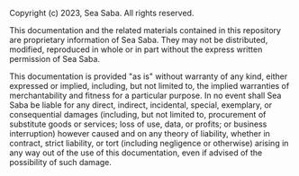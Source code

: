 Copyright (c) 2023, Sea Saba.
All rights reserved.

This documentation and the related materials contained in this repository are proprietary information of Sea Saba. They may not be distributed, modified, reproduced in whole or in part without the express written permission of Sea Saba.

This documentation is provided "as is" without warranty of any kind, either expressed or implied, including, but not limited to, the implied warranties of merchantability and fitness for a particular purpose. In no event shall Sea Saba be liable for any direct, indirect, incidental, special, exemplary, or consequential damages (including, but not limited to, procurement of substitute goods or services; loss of use, data, or profits; or business interruption) however caused and on any theory of liability, whether in contract, strict liability, or tort (including negligence or otherwise) arising in any way out of the use of this documentation, even if advised of the possibility of such damage.
